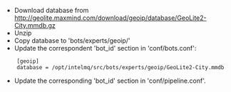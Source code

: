 * Download database from http://geolite.maxmind.com/download/geoip/database/GeoLite2-City.mmdb.gz
* Unzip
* Copy database to 'bots/experts/geoip/'
* Update the correspondent 'bot_id' section in 'conf/bots.conf':

```
    [geoip]
    database = /opt/intelmq/src/bots/experts/geoip/GeoLite2-City.mmdb
```
* Update the corresponding 'bot_id' section in 'conf/pipeline.conf'.
